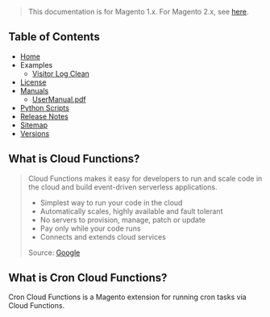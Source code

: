 <blockquote class="important">This documentation is for Magento 1.x. For Magento 2.x, see <a href="https://docs.nickolasburr.com/magento/extensions/2.x/croncloudfunctions/latest/">here</a>.</blockquote>

## Table of Contents

- [Home](https://docs.nickolasburr.com/magento/extensions/1.x/croncloudfunctions/latest/)
- Examples
    + [Visitor Log Clean](https://docs.nickolasburr.com/magento/extensions/1.x/croncloudfunctions/latest/examples/visitor_log_clean/)
- [License](https://docs.nickolasburr.com/magento/extensions/1.x/croncloudfunctions/LICENSE.txt)
- [Manuals](https://docs.nickolasburr.com/magento/extensions/1.x/croncloudfunctions/latest/manuals/)
    + [UserManual.pdf](https://docs.nickolasburr.com/magento/extensions/1.x/croncloudfunctions/latest/manuals/UserManual.pdf)
- [Python Scripts](https://docs.nickolasburr.com/magento/extensions/1.x/croncloudfunctions/latest/python/src/)
- [Release Notes](https://docs.nickolasburr.com/magento/extensions/1.x/croncloudfunctions/RELEASE_NOTES.txt)
- [Sitemap](https://docs.nickolasburr.com/magento/extensions/1.x/croncloudfunctions/latest/sitemap.xml)
- [Versions](https://docs.nickolasburr.com/magento/extensions/1.x/croncloudfunctions/)

## What is Cloud Functions?

<blockquote>
  <div>
    Cloud Functions makes it easy for developers to run and scale code in the cloud and build event-driven serverless applications.
  </div>
  <ul>
    <li>Simplest way to run your code in the cloud</li>
    <li>Automatically scales, highly available and fault tolerant</li>
    <li>No servers to provision, manage, patch or update</li>
    <li>Pay only while your code runs</li>
    <li>Connects and extends cloud services</li>
  </ul>
  <div>Source:&nbsp;<a href="https://cloud.google.com/functions/" target="_blank">Google</a></div>
</blockquote>

## What is Cron Cloud Functions?

Cron Cloud Functions is a Magento extension for running cron tasks via Cloud Functions.
